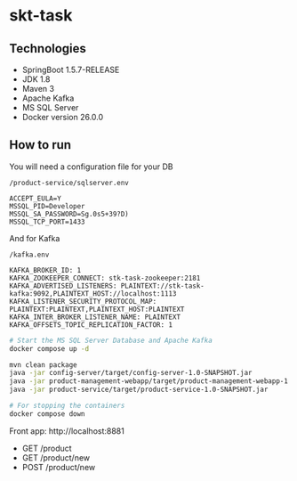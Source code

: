 # skt-task

## Technologies

- SpringBoot 1.5.7-RELEASE
- JDK 1.8
- Maven 3
- Apache Kafka
- MS SQL Server
- Docker version 26.0.0

## How to run

You will need a configuration file for your DB
```env
/product-service/sqlserver.env

ACCEPT_EULA=Y
MSSQL_PID=Developer
MSSQL_SA_PASSWORD=Sg.0s5+39?D)
MSSQL_TCP_PORT=1433
```

And for Kafka
```env
/kafka.env

KAFKA_BROKER_ID: 1
KAFKA_ZOOKEEPER_CONNECT: stk-task-zookeeper:2181
KAFKA_ADVERTISED_LISTENERS: PLAINTEXT://stk-task-kafka:9092,PLAINTEXT_HOST://localhost:1113
KAFKA_LISTENER_SECURITY_PROTOCOL_MAP: PLAINTEXT:PLAINTEXT,PLAINTEXT_HOST:PLAINTEXT
KAFKA_INTER_BROKER_LISTENER_NAME: PLAINTEXT
KAFKA_OFFSETS_TOPIC_REPLICATION_FACTOR: 1
```

```bash
# Start the MS SQL Server Database and Apache Kafka
docker compose up -d

mvn clean package
java -jar config-server/target/config-server-1.0-SNAPSHOT.jar       
java -jar product-management-webapp/target/product-management-webapp-1.0-SNAPSHOT.war          
java -jar product-service/target/product-service-1.0-SNAPSHOT.jar   

# For stopping the containers
docker compose down
```

Front app: http://localhost:8881
- GET  /product
- GET  /product/new
- POST /product/new


